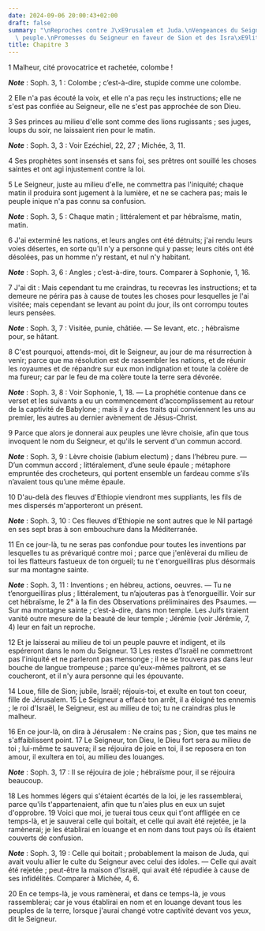 ```yaml
---
date: 2024-09-06 20:00:43+02:00
draft: false
summary: "\nReproches contre J\xE9rusalem et Juda.\nVengeances du Seigneur sur ce\
  \ peuple.\nPromesses du Seigneur en faveur de Sion et des Isra\xE9lites.\n"
title: Chapitre 3
---
```





1 Malheur, cité provocatrice et rachetée, colombe !

***Note*** :  Soph. 3, 1 : Colombe ; c’est-à-dire, stupide comme une colombe.

2 Elle n'a pas écouté la voix, et elle n'a pas reçu les instructions; elle ne s'est pas confiée au Seigneur, elle ne s'est pas approchée de son Dieu.


3 Ses princes au milieu d'elle sont comme des lions rugissants ; ses juges, loups du soir, ne laissaient rien pour le matin.

***Note*** :  Soph. 3, 3 : Voir Ezéchiel, 22, 27 ; Michée, 3, 11.

4 Ses prophètes sont insensés et sans foi, ses prêtres ont souillé les choses saintes et ont agi injustement contre la loi.


5 Le Seigneur, juste au milieu d'elle, ne commettra pas l'iniquité; chaque matin il produira sont jugement à la lumière, et ne se cachera pas; mais le peuple inique n'a pas connu sa confusion.

***Note*** :  Soph. 3, 5 : Chaque matin ; littéralement et par hébraïsme, matin, matin.


6 J'ai exterminé les nations, et leurs angles ont été détruits; j'ai rendu leurs voies désertes, en sorte qu'il n'y a personne qui y passe; leurs cités ont été désolées, pas un homme n'y restant, et nul n'y habitant.

***Note*** :  Soph. 3, 6 : Angles ; c’est-à-dire, tours. Comparer à Sophonie, 1, 16.


7 J'ai dit : Mais cependant tu me craindras, tu recevras les instructions; et ta demeure ne périra pas à cause de toutes les choses pour lesquelles je l'ai visitée; mais cependant se levant au point du jour, ils ont corrompu toutes leurs pensées.

***Note*** :  Soph. 3, 7 : Visitée, punie, châtiée. ― Se levant, etc. ; hébraïsme pour, se hâtant.


8 C'est pourquoi, attends-moi, dit le Seigneur, au jour de ma résurrection à venir; parce que ma résolution est de rassembler les nations, et de réunir les royaumes et de répandre sur eux mon indignation et toute la colère de ma fureur; car par le feu de ma colère toute la terre sera dévorée.

***Note*** :  Soph. 3, 8 : Voir Sophonie, 1, 18. ― La prophétie contenue dans ce verset et les suivants a eu un commencement d’accomplissement au retour de la captivité de Babylone ; mais il y a des traits qui conviennent les uns au premier, les autres au dernier avènement de Jésus-Christ.


9 Parce que alors je donnerai aux peuples une lèvre choisie, afin que tous invoquent le nom du Seigneur, et qu'ils le servent d'un commun accord.

***Note*** :  Soph. 3, 9 : Lèvre choisie (labium electum) ; dans l’hébreu pure. ― D’un commun accord ; littéralement, d’une seule épaule ; métaphore empruntée des crocheteurs, qui portent ensemble un fardeau comme s’ils n’avaient tous qu’une même épaule.

10 D'au-delà des fleuves d'Ethiopie viendront mes suppliants, les fils de mes dispersés m'apporteront un présent.

***Note*** :  Soph. 3, 10 : Ces fleuves d’Ethiopie ne sont autres que le Nil partagé en ses sept bras à son embouchure dans la Méditerranée.


11 En ce jour-là, tu ne seras pas confondue pour toutes les inventions par lesquelles tu as prévariqué contre moi ; parce que j'enlèverai du milieu de toi les flatteurs fastueux de ton orgueil; tu ne t'enorgueilliras plus désormais sur ma montagne sainte.

***Note*** :  Soph. 3, 11 : Inventions ; en hébreu, actions, oeuvres. ― Tu ne t’enorgueilliras plus ; littéralement, tu n’ajouteras pas à t’enorgueillir. Voir sur cet hébraïsme, le 2° à la fin des Observations préliminaires des Psaumes. ― Sur ma montagne sainte ; c’est-à-dire, dans mon temple. Les Juifs tiraient vanité outre mesure de la beauté de leur temple ; Jérémie (voir Jérémie, 7, 4) leur en fait un reproche.


12 Et je laisserai au milieu de toi un peuple pauvre et indigent, et ils espéreront dans le nom du Seigneur. 13 Les restes d'Israël ne commettront pas l'iniquité et ne parleront pas mensonge ; il ne se trouvera pas dans leur bouche de langue trompeuse ; parce qu'eux-mêmes paîtront, et se coucheront, et il n'y aura personne qui les épouvante.


14 Loue, fille de Sion; jubile, Israël; réjouis-toi, et exulte en tout ton coeur, fille de Jérusalem. 15 Le Seigneur a effacé ton arrêt, il a éloigné tes ennemis ; le roi d'Israël, le Seigneur, est au milieu de toi; tu ne craindras plus le malheur.


16 En ce jour-là, on dira à Jérusalem : Ne crains pas ; Sion, que tes mains ne s'affaiblissent point. 17 Le Seigneur, ton Dieu, le Dieu fort sera au milieu de toi ; lui-même te sauvera; il se réjouira de joie en toi, il se reposera en ton amour, il exultera en toi, au milieu des louanges.

***Note*** :  Soph. 3, 17 : Il se réjouira de joie ; hébraïsme pour, il se réjouira beaucoup.


18 Les hommes légers qui s'étaient écartés de la loi, je les rassemblerai, parce qu'ils t'appartenaient, afin que tu n'aies plus en eux un sujet d'opprobre. 19 Voici que moi, je tuerai tous ceux qui t'ont affligée en ce temps-là, et je sauverai celle qui boitait, et celle qui avait été rejetée, je la ramènerai; je les établirai en louange et en nom dans tout pays où ils étaient couverts de confusion.

***Note*** :  Soph. 3, 19 : Celle qui boitait ; probablement la maison de Juda, qui avait voulu allier le culte du Seigneur avec celui des idoles. ― Celle qui avait été rejetée ; peut-être la maison d’Israël, qui avait été répudiée à cause de ses infidélités. Comparer à Michée, 4, 6.


20 En ce temps-là, je vous ramènerai, et dans ce temps-là, je vous rassemblerai; car je vous établirai en nom et en louange devant tous les peuples de la terre, lorsque j'aurai changé votre captivité devant vos yeux, dit le Seigneur.
